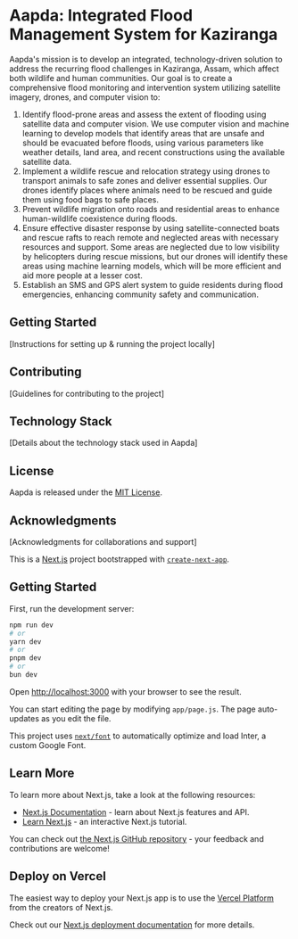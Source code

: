 # Aapda: Integrated Flood Management System for Kaziranga

Aapda's mission is to develop an integrated, technology-driven solution to address the recurring flood challenges in Kaziranga, Assam, which affect both wildlife and human communities. Our goal is to create a comprehensive flood monitoring and intervention system utilizing satellite imagery, drones, and computer vision to:

1. Identify flood-prone areas and assess the extent of flooding using satellite data and computer vision. We use computer vision and machine learning to develop models that identify areas that are unsafe and should be evacuated before floods, using various parameters like weather details, land area, and recent constructions using the available satellite data.
2. Implement a wildlife rescue and relocation strategy using drones to transport animals to safe zones and deliver essential supplies. Our drones identify places where animals need to be rescued and guide them using food bags to safe places.
3. Prevent wildlife migration onto roads and residential areas to enhance human-wildlife coexistence during floods.
4. Ensure effective disaster response by using satellite-connected boats and rescue rafts to reach remote and neglected areas with necessary resources and support. Some areas are neglected due to low visibility by helicopters during rescue missions, but our drones will identify these areas using machine learning models, which will be more efficient and aid more people at a lesser cost.
5. Establish an SMS and GPS alert system to guide residents during flood emergencies, enhancing community safety and communication.

## Getting Started

[Instructions for setting up & running the project locally]

## Contributing

[Guidelines for contributing to the project]

## Technology Stack

[Details about the technology stack used in Aapda]

## License

Aapda is released under the [MIT License](LICENSE).

## Acknowledgments

[Acknowledgments for collaborations and support]

This is a [Next.js](https://nextjs.org/) project bootstrapped with [`create-next-app`](https://github.com/vercel/next.js/tree/canary/packages/create-next-app).

## Getting Started

First, run the development server:

```bash
npm run dev
# or
yarn dev
# or
pnpm dev
# or
bun dev
```

Open [http://localhost:3000](http://localhost:3000) with your browser to see the result.

You can start editing the page by modifying `app/page.js`. The page auto-updates as you edit the file.

This project uses [`next/font`](https://nextjs.org/docs/basic-features/font-optimization) to automatically optimize and load Inter, a custom Google Font.

## Learn More

To learn more about Next.js, take a look at the following resources:

- [Next.js Documentation](https://nextjs.org/docs) - learn about Next.js features and API.
- [Learn Next.js](https://nextjs.org/learn) - an interactive Next.js tutorial.

You can check out [the Next.js GitHub repository](https://github.com/vercel/next.js/) - your feedback and contributions are welcome!

## Deploy on Vercel

The easiest way to deploy your Next.js app is to use the [Vercel Platform](https://vercel.com/new?utm_medium=default-template&filter=next.js&utm_source=create-next-app&utm_campaign=create-next-app-readme) from the creators of Next.js.

Check out our [Next.js deployment documentation](https://nextjs.org/docs/deployment) for more details.
